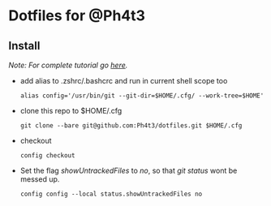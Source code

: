 # Dotfiles for @Ph4t3

## Install
*Note: For complete tutorial go [here](https://www.atlassian.com/git/tutorials/dotfiles).*

* add alias to .zshrc/.bashcrc and run in current shell scope too
    ```
    alias config='/usr/bin/git --git-dir=$HOME/.cfg/ --work-tree=$HOME'
    ```
* clone this repo to $HOME/.cfg
    ```
    git clone --bare git@github.com:Ph4t3/dotfiles.git $HOME/.cfg
    ```
* checkout
    ```
    config checkout
    ```
* Set the flag *showUntrackedFiles* to *no*, so that *git status* wont be messed up.
    ```
    config config --local status.showUntrackedFiles no
    ```
